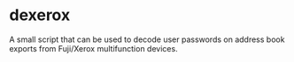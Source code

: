 # dexerox
A small script that can be used to decode user passwords on address book exports from Fuji/Xerox multifunction devices. 
